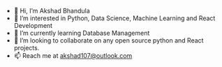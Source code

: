 - 👋 Hi, I’m Akshad Bhandula
- 👀 I’m interested in Python, Data Science, Machine Learning and React Development
- 🌱 I’m currently learning Database Management
- 💞️ I’m looking to collaborate on any open source python and React projects.
- 📫 Reach me at akshad107@outlook.com

<!---
akki-079/akki-079 is a ✨ special ✨ repository because its `README.md` (this file) appears on your GitHub profile.
You can click the Preview link to take a look at your changes.
--->
